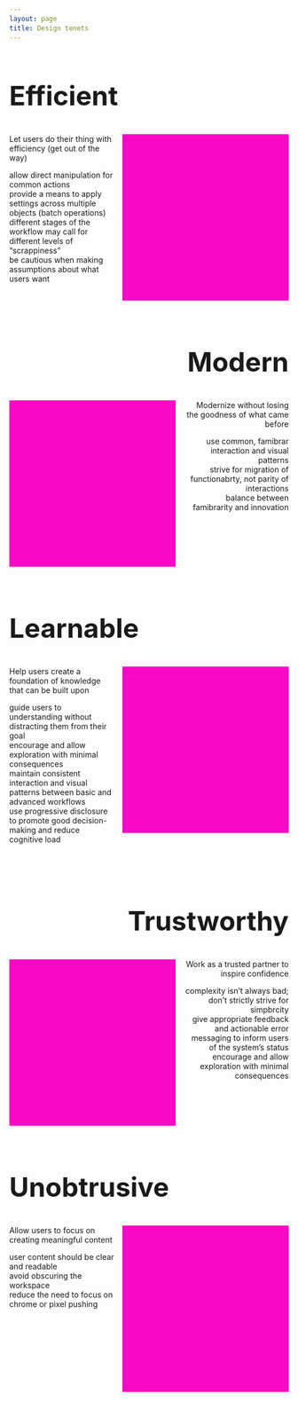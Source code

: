 ```yaml
---
layout: page
title: Design tenets
---
```


<style is="custom-style">

#tenets h2{
font-size:48px;
}

.left{
  text-align:left;
  clear:both;

}
.left img{
  float:right;
  margin-left:15px;
}
.right{
text-align:right;
clear:both;

}

.right img{
  float:left;
  margin-right:15px;
}

.tenet{
    padding: 1em 0;
    border-top: 1px solid var(--divider-color);
    min-height:275px;
}
.tenet:first-of-type {
    border-top: none;
    padding: 0 0 1em 0;
}


</style>

<div id="tenets">
<div class="left tenet">

  <h2>Efficient</h2>
  <img src="../images/overview/tenets-fpo.svg"/>
  <p>Let users do their thing with efficiency (get out of the way)</p>
  
  <p>
    allow direct manipulation for common actions<br />
    provide a means to apply settings across multiple objects (batch operations)<br />
    different stages of the workflow may call for different levels of “scrappiness”<br />
    be cautious when making assumptions about what users want<br />
  </p>
  
</div>
<div class="right tenet"> 
  <h2>Modern</h2>
  <img src="../images/overview/tenets-fpo.svg"/>
  <p>Modernize without losing the goodness of what came before</p>
  <p>
    use common, famibrar interaction and visual patterns<br />  
    strive for migration of functionabrty, not parity of interactions<br />  
    balance between famibrarity and innovation<br />
  </p>
</div>

<div class="left tenet">
  <h2>Learnable</h2>
  <img src="../images/overview/tenets-fpo.svg"/>
  <p>Help users create a foundation of knowledge that can be built upon</p>
  <p>
    guide users to understanding without distracting them from their goal<br />  
    encourage and allow exploration with minimal consequences<br />  
    maintain consistent interaction and visual patterns between basic and advanced workflows<br />  
    use progressive disclosure to promote good decision-making and reduce cognitive load<br />
  </p>
</div>

<div class="right tenet"> 
  <h2>Trustworthy</h2>
  <img src="../images/overview/tenets-fpo.svg"/>
  <p>Work as a trusted partner to inspire confidence</p>
  <p>
    complexity isn’t always bad; don’t strictly strive for simpbrcity<br />  
    give appropriate feedback and actionable error messaging to inform users of the system’s status<br />  
    encourage and allow exploration with minimal consequences<br />
  </p>
</div>

<div class="left tenet">
  <h2>Unobtrusive</h2>
  <img src="../images/overview/tenets-fpo.svg"/>
  <p>Allow users to focus on creating meaningful content</p>
  <p>
    user content should be clear and readable<br />
    avoid obscuring the workspace<br />
    reduce the need to focus on chrome or pixel pushing<br />
  </p>
</div>
</div>